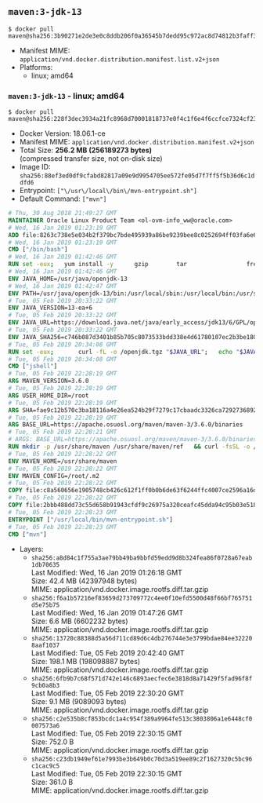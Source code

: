 ## `maven:3-jdk-13`

```console
$ docker pull maven@sha256:3b90271e2de3e0c8ddb206f0a36545b7dedd95c972ac8d74812b3faff3cb93fd
```

-	Manifest MIME: `application/vnd.docker.distribution.manifest.list.v2+json`
-	Platforms:
	-	linux; amd64

### `maven:3-jdk-13` - linux; amd64

```console
$ docker pull maven@sha256:228f3dec3934a21fc8968d70001818737e0f4c1f6e4f6ccfce7324cf23de990c
```

-	Docker Version: 18.06.1-ce
-	Manifest MIME: `application/vnd.docker.distribution.manifest.v2+json`
-	Total Size: **256.2 MB (256189273 bytes)**  
	(compressed transfer size, not on-disk size)
-	Image ID: `sha256:88ef3ed0df9cfabd82817a09e9d9954705ee572fe05d7f7ff5f5b36d6c1ddfd6`
-	Entrypoint: `["\/usr\/local\/bin\/mvn-entrypoint.sh"]`
-	Default Command: `["mvn"]`

```dockerfile
# Thu, 30 Aug 2018 21:49:27 GMT
MAINTAINER Oracle Linux Product Team <ol-ovm-info_ww@oracle.com>
# Wed, 16 Jan 2019 01:23:19 GMT
ADD file:8263c738e5e034b2f379bc7bde495939a86be9239bee8c0252694ff03fa6e638 in / 
# Wed, 16 Jan 2019 01:23:19 GMT
CMD ["/bin/bash"]
# Wed, 16 Jan 2019 01:42:46 GMT
RUN set -eux; 	yum install -y 		gzip 		tar 				freetype fontconfig 	; 	rm -rf /var/cache/yum
# Wed, 16 Jan 2019 01:42:46 GMT
ENV JAVA_HOME=/usr/java/openjdk-13
# Wed, 16 Jan 2019 01:42:47 GMT
ENV PATH=/usr/java/openjdk-13/bin:/usr/local/sbin:/usr/local/bin:/usr/sbin:/usr/bin:/sbin:/bin
# Tue, 05 Feb 2019 20:33:22 GMT
ENV JAVA_VERSION=13-ea+6
# Tue, 05 Feb 2019 20:33:22 GMT
ENV JAVA_URL=https://download.java.net/java/early_access/jdk13/6/GPL/openjdk-13-ea+6_linux-x64_bin.tar.gz
# Tue, 05 Feb 2019 20:33:22 GMT
ENV JAVA_SHA256=c746b087d3401b85b705c8073533bdd338e4d61780107ec2b3be1803ffcdbc26
# Tue, 05 Feb 2019 20:34:08 GMT
RUN set -eux; 		curl -fL -o /openjdk.tgz "$JAVA_URL"; 	echo "$JAVA_SHA256 */openjdk.tgz" | sha256sum -c -; 	mkdir -p "$JAVA_HOME"; 	tar --extract --file /openjdk.tgz --directory "$JAVA_HOME" --strip-components 1; 	rm /openjdk.tgz; 		ln -sfT "$JAVA_HOME" /usr/java/default; 	ln -sfT "$JAVA_HOME" /usr/java/latest; 	for bin in "$JAVA_HOME/bin/"*; do 		base="$(basename "$bin")"; 		[ ! -e "/usr/bin/$base" ]; 		alternatives --install "/usr/bin/$base" "$base" "$bin" 20000; 	done; 		java -Xshare:dump; 		java --version; 	javac --version
# Tue, 05 Feb 2019 20:34:08 GMT
CMD ["jshell"]
# Tue, 05 Feb 2019 22:28:19 GMT
ARG MAVEN_VERSION=3.6.0
# Tue, 05 Feb 2019 22:28:19 GMT
ARG USER_HOME_DIR=/root
# Tue, 05 Feb 2019 22:28:19 GMT
ARG SHA=fae9c12b570c3ba18116a4e26ea524b29f7279c17cbaadc3326ca72927368924d9131d11b9e851b8dc9162228b6fdea955446be41207a5cfc61283dd8a561d2f
# Tue, 05 Feb 2019 22:28:19 GMT
ARG BASE_URL=https://apache.osuosl.org/maven/maven-3/3.6.0/binaries
# Tue, 05 Feb 2019 22:28:21 GMT
# ARGS: BASE_URL=https://apache.osuosl.org/maven/maven-3/3.6.0/binaries MAVEN_VERSION=3.6.0 SHA=fae9c12b570c3ba18116a4e26ea524b29f7279c17cbaadc3326ca72927368924d9131d11b9e851b8dc9162228b6fdea955446be41207a5cfc61283dd8a561d2f USER_HOME_DIR=/root
RUN mkdir -p /usr/share/maven /usr/share/maven/ref   && curl -fsSL -o /tmp/apache-maven.tar.gz ${BASE_URL}/apache-maven-${MAVEN_VERSION}-bin.tar.gz   && echo "${SHA}  /tmp/apache-maven.tar.gz" | sha512sum -c -   && tar -xzf /tmp/apache-maven.tar.gz -C /usr/share/maven --strip-components=1   && rm -f /tmp/apache-maven.tar.gz   && ln -s /usr/share/maven/bin/mvn /usr/bin/mvn
# Tue, 05 Feb 2019 22:28:22 GMT
ENV MAVEN_HOME=/usr/share/maven
# Tue, 05 Feb 2019 22:28:22 GMT
ENV MAVEN_CONFIG=/root/.m2
# Tue, 05 Feb 2019 22:28:22 GMT
COPY file:c8a560656e1905748cb426c612f1ff0b0b6de63f6244ffc4007ce2596a16de58 in /usr/local/bin/mvn-entrypoint.sh 
# Tue, 05 Feb 2019 22:28:22 GMT
COPY file:2bbb488dd73c55d658b91943cfdf9c26975a320ceafc45dda94c95b03e518ad3 in /usr/share/maven/ref/ 
# Tue, 05 Feb 2019 22:28:23 GMT
ENTRYPOINT ["/usr/local/bin/mvn-entrypoint.sh"]
# Tue, 05 Feb 2019 22:28:23 GMT
CMD ["mvn"]
```

-	Layers:
	-	`sha256:a8d84c1f755a3ae79bb49ba9bbfd59edd9d8b324fea86f0728a67eab1db70635`  
		Last Modified: Wed, 16 Jan 2019 01:26:18 GMT  
		Size: 42.4 MB (42397948 bytes)  
		MIME: application/vnd.docker.image.rootfs.diff.tar.gzip
	-	`sha256:f6a1b57216ef83659d273709772c4ee0f10efd5500d48f66bf765751d5e75b75`  
		Last Modified: Wed, 16 Jan 2019 01:47:26 GMT  
		Size: 6.6 MB (6602232 bytes)  
		MIME: application/vnd.docker.image.rootfs.diff.tar.gzip
	-	`sha256:13720c88388d5a56d711cd89d6c4db276744e3e3799bdae84ee322208aaf1037`  
		Last Modified: Tue, 05 Feb 2019 20:42:40 GMT  
		Size: 198.1 MB (198098887 bytes)  
		MIME: application/vnd.docker.image.rootfs.diff.tar.gzip
	-	`sha256:6fb9b7c68f571d742e146c6893aecfec6e3818d8a71429f5fad96f8f9cb0a8b3`  
		Last Modified: Tue, 05 Feb 2019 22:30:20 GMT  
		Size: 9.1 MB (9089093 bytes)  
		MIME: application/vnd.docker.image.rootfs.diff.tar.gzip
	-	`sha256:c2e535b8cf853bcdc1a4c954f389a9964fe513c3803806a1e6448cf0007573a6`  
		Last Modified: Tue, 05 Feb 2019 22:30:15 GMT  
		Size: 752.0 B  
		MIME: application/vnd.docker.image.rootfs.diff.tar.gzip
	-	`sha256:c23db1949ef61e7993be3b649b0c70d3a519ee89c2f1627320c5bc96c1cac9c5`  
		Last Modified: Tue, 05 Feb 2019 22:30:15 GMT  
		Size: 361.0 B  
		MIME: application/vnd.docker.image.rootfs.diff.tar.gzip

